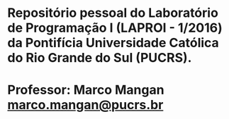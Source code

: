 # Repositório pessoal do Laboratório de Programação I (LAPROI - 1/2016) da Pontifícia Universidade Católica do Rio Grande do Sul (PUCRS).
# Professor: Marco Mangan <marco.mangan@pucrs.br>
